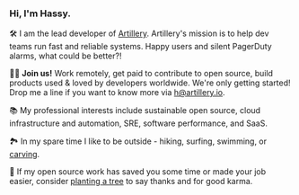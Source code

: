 ### Hi, I'm Hassy.

🛠️ I am the lead developer of [Artillery](https://artillery.io). Artillery's mission is to help dev teams run fast and reliable systems. Happy users and silent PagerDuty alarms, what could be better?!

👩‍💻 **Join us!** Work remotely, get paid to contribute to open source, build products used & loved by developers worldwide. We're only getting started! Drop me a line if you want to know more via [h@artillery.io](mailto:h@artillery.io).

📚 My professional interests include sustainable open source, cloud infrastructure and automation, SRE, software performance, and SaaS.

🏞️ In my spare time I like to be outside - hiking, surfing, swimming, or [carving](https://carverskateboards.com/).

🌳 If my open source work has saved you some time or made your job easier, consider [planting a tree](https://ecologi.com/artilleryio) to say thanks and for good karma.

<!--
**hassy/hassy** is a ✨ _special_ ✨ repository because its `README.md` (this file) appears on your GitHub profile.

Here are some ideas to get you started:

- 🔭 I’m currently working on ...
- 🌱 I’m currently learning ...
- 👯 I’m looking to collaborate on ...
- 🤔 I’m looking for help with ...
- 💬 Ask me about ...
- 📫 How to reach me: ...
- 😄 Pronouns: ...
- ⚡ Fun fact: ...
-->
